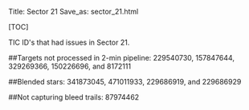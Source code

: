 Title: Sector 21
Save_as: sector_21.html

[TOC]

TIC ID's that had issues in Sector 21.

##Targets not processed in 2-min pipeline:
229540730, 157847644, 329269366, 150226696, and 8172111

##Blended stars:
341873045, 471011933, 229686919, and 229686929

##Not capturing bleed trails:
87974462